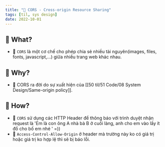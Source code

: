 ```yaml
---
title: "📑 CORS - Cross-origin Resource Sharing"
tags: [til, sys design]
date: 2022-10-01
---
```


## 🌿 What?
- 🌱 `CORS`  là một cơ chế cho phép chia sẻ nhiều tài nguyên(images, files, fonts, javascript,...) giữa nhiều trang web khác nhau.

## 🌿 Why?
- 🌱 CORS ra đời do sự xuất hiện của [[50 til/51 Code/08 System Design/Same-origin policy]].

## 🌿 How?
- 🌱 `CORS` sử dụng các HTTP Header để thông báo với trình duyệt nhận request là 'Em là con ông A nhà bà B ở cuối làng, anh cho em vào lấy ít đồ cho bố em nhé ' =))
- 🌱 `Access-Control-Allow-Origin`  ở header mà trường này ko có giá trị hoặc giá trị ko hợp lệ thì sẽ bị báo lỗi.
